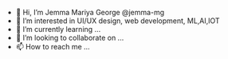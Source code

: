- 👋 Hi, I’m Jemma Mariya George @jemma-mg
- 👀 I’m interested in UI/UX design, web development, ML,AI,IOT
- 🌱 I’m currently learning ...
- 💞️ I’m looking to collaborate on ...
- 📫 How to reach me ...

<!---
jemma-mg/jemma-mg is a ✨ special ✨ repository because its `README.md` (this file) appears on your GitHub profile.
You can click the Preview link to take a look at your changes.
--->
